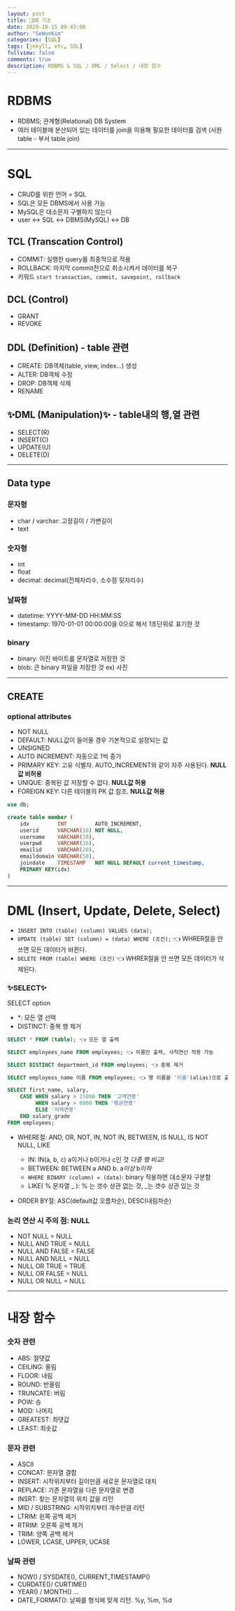 ```yaml
---
layout: post
title: 🛒DB 기초
date: 2020-10-15 09:43:00
author: "SeWonKim"
categories: [SQL]
tags: [jekyll, etc, SQL]
fullview: false
comments: true
description: RDBMS & SQL / DML / Select / 내장 함수 
---
```


# RDBMS

- RDBMS; 관계형(Relational) DB System
- 여러 테이블에 분산되어 있는 데이터를 join을 이용해 필요한 데이터를 검색 (사원table - 부서 table join)

---

# SQL 
- CRUD를 위한 언어 = SQL
- SQL은 모든 DBMS에서 사용 가능
- MySQL은 대소문자 구별하지 않는다
- user ↔ SQL ↔ DBMS(MySQL) ↔ DB

## TCL (Transcation Control)
- COMMIT: 실행한 query를 최종적으로 적용
- ROLLBACK: 마지막 commit전으로 취소시켜서 데이터를 복구
- 키워드 `start transaction, commit, savepoint, rollback`


## DCL (Control)
- GRANT
- REVOKE


## DDL (Definition) - table 관련
- CREATE: DB객체(table, view, index...) 생성
- ALTER: DB객체 수정
- DROP: DB객체 삭제
- RENAME

## ✨DML (Manipulation)✨ - table내의 행,열 관련
- SELECT(R)
- INSERT(C)
- UPDATE(U)
- DELETE(D)

---

## Data type 

### 문자형
- char / varchar: 고정길이 / 가변길이
- text

### 숫자형
- int
- float
- decimal: decimal(전체자리수, 소수점 뒷자리수)

### 날짜형
- datetime: YYYY-MM-DD HH:MM:SS
- timestamp: 1970-01-01 00:00:00을 0으로 해서 1초단위로 표기한 것

### binary
- binary: 이진 바이트를 문자열로 저장한 것
- blob: 큰 binary 파일을 저장한 것 ex) 사진

---

## CREATE

### optional attributes

- NOT NULL
- DEFAULT: NULL값이 들어올 경우 기본적으로 설정되는 값
- UNSIGNED
- AUTO INCREMENT: 자동으로 1씩 증가
- PRIMARY KEY: 고유 식별자. AUTO_INCREMENT와 같이 자주 사용된다. **NULL값 비허용**
- UNIQUE: 중복된 값 저장할 수 없다. **NULL값 허용**
- FOREIGN KEY: 다른 테이블의 PK 값 참조. **NULL값 허용**

```SQL
use db;

create table member ( 
    idx         INT         AUTO_INCREMENT,
    userid      VARCHAR(16) NOT NULL,
    username    VARCHAR(20),
    userpwd     VARCHAR(16),
    emailid     VARCHAR(20),
    emaildomain VARCHAR(50),
    joindate    TIMESTAMP   NOT NULL DEFAULT current_timestamp,
    PRIMARY KEY(idx) 
)
```
---

# DML (Insert, Update, Delete, Select)

- `INSERT INTO (table) (column) VALUES (data);`
- `UPDATE (table) SET (column) = (data) WHERE (조건);` 👈 WHRER절을 안 쓰면 모든 데이터가 바뀐다.
- `DELETE FROM (table) WHERE (조건)` 👈 WHRER절을 안 쓰면 모든 데이터가 삭제된다.

### ✨SELECT✨
SELECT option
- *: 모든 열 선택
- DISTINCT: 중복 행 제거

```SQL
SELECT * FROM (table); 👈 모든 열 출력

SELECT employees_name FROM employees; 👈 이름만 출력, 사칙연산 적용 가능

SELECT DISTINCT department_id FROM employees; 👈 중복 제거

SELECT employess_name 이름 FROM employees; 👈 행 이름을 '이름'(alias)으로 출력

SELECT first_name, salary,
    CASE WHEN salary > 15000 THEN '고액연봉'
         WHEN salary > 8000 THEN '평균연봉'
         ELSE '저액연봉'
    END salary_grade
FROM employees; 
```

- WHERE절: AND, OR, NOT, IN, NOT IN, BETWEEN, IS NULL, IS NOT NULL, LIKE
    - IN: IN(a, b, c) a이거나 b이거나 c인 것 *다중 행 비교!*
    - BETWEEN: BETWEEN a AND b. a*이상* b*이하*
    - `WHERE BINARY (column) = (data)`: binary 적용하면 대소문자 구분함
    - LIKE( % 문자열 _ ): % 는 갯수 상관 없는 것, _는 갯수 상관 있는 것

- ORDER BY절: ASC(default값 오름차순), DESC(내림차순)


### 논리 연산 시 주의 점: NULL
- NOT NULL = NULL
- NULL AND TRUE = NULL
- NULL AND FALSE = FALSE
- NULL AND NULL = NULL
- NULL OR TRUE = TRUE
- NULL OR FALSE = NULL
- NULL OR NULL = NULL


---

# 내장 함수

### 숫자 관련
- ABS: 절댓값
- CEILING: 올림
- FLOOR: 내림
- ROUND: 반올림
- TRUNCATE: 버림
- POW: 승
- MOD: 나머지
- GREATEST: 최댓값
- LEAST: 최솟값

### 문자 관련
- ASCII
- CONCAT: 문자열 결합
- INSERT: 시작위치부터 길이만큼 새로운 문자열로 대치
- REPLACE: 기존 문자열을 다른 문자열로 변경
- INSRT: 찾는 문자열의 위치 값을 리턴
- MID / SUBSTRING: 시작위치부터 개수만큼 리턴
- LTRIM: 왼쪽 공백 제거
- RTRIM: 오른쪽 공백 제거
- TRIM: 양쪽 공백 제거
- LOWER, LCASE, UPPER, UCASE

### 날짜 관련
- NOW() / SYSDATE(), CURRENT_TIMESTAMP()
- CURDATE()/ CURTIME()
- YEAR() / MONTH() ... 
- DATE_FORMAT(): 날짜를 형식에 맞게 리턴. %y, %m, %d
